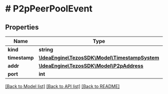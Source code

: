 # # P2pPeerPoolEvent

## Properties

Name | Type | Description | Notes
------------ | ------------- | ------------- | -------------
**kind** | **string** |  |
**timestamp** | [**\IdeaEngine\TezosSDK\Model\TimestampSystem**](TimestampSystem.md) |  |
**addr** | [**\IdeaEngine\TezosSDK\Model\P2pAddress**](P2pAddress.md) |  |
**port** | **int** |  | [optional]

[[Back to Model list]](../../README.md#models) [[Back to API list]](../../README.md#endpoints) [[Back to README]](../../README.md)
